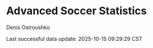 # Advanced Soccer Statistics
Denis Ostroushko

<!-- gfm -->

Last successful data update: 2025-10-15 09:29:29 CST
